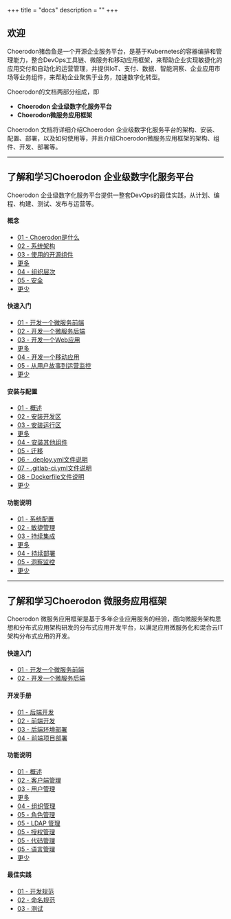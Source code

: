 +++
title = "docs"
description = ""
+++

## 欢迎

Choerodon猪齿鱼是一个开源企业服务平台，是基于Kubernetes的容器编排和管理能力，整合DevOps工具链、微服务和移动应用框架，来帮助企业实现敏捷化的应用交付和自动化的运营管理，并提供IoT、支付、数据、智能洞察、企业应用市场等业务组件，来帮助企业聚焦于业务，加速数字化转型。

Choerodon的文档两部分组成，即


- **Choerodon 企业级数字化服务平台**
- **Choerodon微服务应用框架**

Choerodon 文档将详细介绍Choerodon 企业级数字化服务平台的架构、安装、配置、部署，以及如何使用等，并且介绍Choerodon微服务应用框架的架构、组件、开发、部署等。

---
## 了解和学习Choerodon 企业级数字化服务平台

Choerodon 企业级数字化服务平台提供一整套DevOps的最佳实践，从计划、编程、构建、测试、发布与运营等。


<div class="docs-home">
<div class="row">

<div class="col-md-3">
<h4><i class="fa fa-sitemap"></i>概念</h4>
<ul>
    <li><a href="./concept/choerodon-concept">01 - Choerodon是什么</a></li>
    <li><a href="./concept/choerodon-system-architecture">02 - 系统架构</a></li>
    <li><a href="./concept/choerodon-opensource-component">03 - 使用的开源组件</a></li>
    <li class="more-menu-button"><a href="javascript:void(0)">更多</a></li>
    <li class="more-menu"><a href="./concept/choerodon-org">04 - 组织层次</a></li>
    <li class="more-menu"><a href="./concept/security">05 - 安全</a></li>
    <li class="less-menu-button"><a href="javascript:void(0)">更少</a></li>
</ul>
</div>


<div class="col-md-3">
<h4><i class="fa fa-space-shuttle"></i>快速入门</h4>
<ul>
    <li><a href="./quick-start/microservice-front">01 - 开发一个微服务前端</a></li>
    <li><a href="./quick-start/microservice-backend">02 - 开发一个微服务后端</a></li>
    <li><a href="./quick-start/web-application">03 - 开发一个Web应用</a></li>
    <li class="more-menu-button"><a href="javascript:void(0)">更多</a></li>
    <li class="more-menu"><a href="#">04 - 开发一个移动应用</a></li>
    <li class="more-menu"><a href="#">05 - 从用户故事到运营监控</a></li>
    <li class="less-menu-button"><a href="javascript:void(0)">更少</a></li>
</ul>
</div>

<div class="col-md-3">
<h4><i class="fa fa-cogs"></i>安装与配置</h4>
<ul>
    <li><a href="./installation-configuration">01 - 概述</a></li>
    <li><a href="./installation-configuration/development-install-guide">02 - 安装开发区</a></li>
    <li><a href="./installation-configuration/deployment-install-guide">03 - 安装运行区</a></li>
    <li class="more-menu-button"><a href="javascript:void(0)">更多</a></li>
    <li class="more-menu"><a href="./installation-configuration/components/">04 - 安装其他组件</a></li>
    <li class="more-menu"><a href="#">05 - 迁移</a></li>
    <li class="more-menu"><a href="#">06 - .deploy.yml文件说明</a></li>
    <li class="more-menu"><a href="#">07 - .gitlab-ci.yml文件说明</a></li>
    <li class="more-menu"><a href="#">08 - Dockerfile文件说明</a></li>
    <li class="less-menu-button"><a href="javascript:void(0)">更少</a></li>
</ul>
</div>
</div>

<div class="row">
<div class="col-md-3">
<h4><i class="fa fa-user-circle-o"></i>功能说明</h4>
<ul>
    <li><a href="./user-guide/system-configuration">01 - 系统配置</a></li>
    <li><a href="./user-guide/scrum">02 - 敏捷管理</a></li>
    <li><a href="./user-guide/continuous-integration">03 - 持续集成</a></li>
    <li class="more-menu-button"><a href="javascript:void(0)">更多</a></li>
    <li class="more-menu"><a href="./user-guide/continuous-deployment">04 - 持续部署</a></li>
    <li class="more-menu" ><a href="./user-guide/洞察监控">05 - 洞察监控</a></li>
    <li class="less-menu-button"><a href="javascript:void(0)">更少</a></li>
</ul>
</div>
</div>

---
## 了解和学习Choerodon 微服务应用框架

Choerodon 微服务应用框架是基于多年企业应用服务的经验，面向微服务架构思想和分布式应用架构研发的分布式应用开发平台，以满足应用微服务化和混合云IT架构分布式应用的开发。

<div class="row">

<div class="col-md-3">
<h4><i class="fa fa-space-shuttle"></i>快速入门</h4>
<ul>
    <li><a href="./microservice-application-framework/quick-start/microservice-front">01 - 开发一个微服务前端</a></li>
    <li><a href="./microservice-application-framework/quick-start/microservice-backend">02 - 开发一个微服务后端</a></li>
</ul>
</div>


<div class="col-md-3">
<h4><i class="fa fa-terminal"></i>开发手册</h4>
<ul>
    <li><a href="./microservice-application-framework/development-guide/">01 - 后端开发</a></li>
    <li><a href="./microservice-application-framework/development-guide">02 - 前端开发</a></li>
    <li><a href="./microservice-application-framework/development-guide">03 - 后端环境部署</a></li>
    <li><a href="./microservice-application-framework/development-guide">04 - 前端项目部署</a></li>
</ul>
</div>

<div class="col-md-3">
<h4><i class="fa fa-user-circle-o"></i>功能说明</h4>
<ul>
    <li><a href="./concept/choerodon-concept">01 - 概述</a></li>
    <li><a href="./concept/choerodon-system-architecture">02 - 客户端管理</a></li>
    <li><a href="./concept/choerodon-opensource-component">03 - 用户管理</a></li>
    <li class="more-menu-button"><a href="javascript:void(0)">更多</a></li>
    <li class="more-menu"><a href="./concept/choerodon-org">04 - 组织管理</a></li>
    <li class="more-menu"><a href="./concept/security/security-overview">05 - 角色管理</a></li>
    <li class="more-menu"><a href="./concept/security/security-overview">05 - LDAP 管理</a></li>
    <li class="more-menu"><a href="./concept/security/security-overview">05 - 授权管理</a></li>
    <li class="more-menu"><a href="./concept/security/security-overview">05 - 代码管理</a></li>
    <li class="more-menu"><a href="./concept/security/security-overview">05 - 语言管理</a></li>
    <li class="less-menu-button"><a href="javascript:void(0)">更少</a></li>
</ul>
</div>
</div>

<div class="row">
<div class="col-md-3">
<h4><i class="fa fa-thumbs-o-up"></i>最佳实践</h4>
<ul>
    <li><a href="./concept/choerodon-concept">01 - 开发规范</a></li>
    <li><a href="./concept/choerodon-system-architecture">02 - 命名规范</a></li>
    <li><a href="./concept/choerodon-opensource-component">03 - 测试</a></li>
</ul>
</div>
</div>

</div>